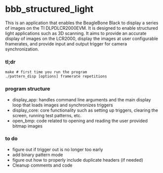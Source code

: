 # bbb_structured_light

This is an application that enables the BeagleBone Black to display a series of images on the TI DLPDLCR2000EVM. It is designed to enable structured light applications such as 3D scanning. It aims to provide an accurate display of images on the LCR2000, display the images at user configurable framerates, and provide input and output trigger for camera synchronization. 

### tl;dr
``` bassh
make # first time you run the program
./pattern_disp [options] framerate repetitions 
```

### program structure
 - display_app: handles command line arguments and the main display loop that loads images and synchronizes triggers
 - display_core: core functionality such as setting up triggers, clearing the screen, running test patterns, etc.
 - open_bmp: code related to opening and reading the user provided bitmap images

### to do
 - figure out if trigger out is no longer too early
 - add binary pattern mode
 - figure out how to properly include duplicate headers (if needed)
 - Cleanup comments and code
